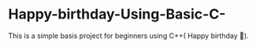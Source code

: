 # Happy-birthday-Using-Basic-C-
This is a simple basis project for beginners using C++( Happy birthday 🎉).

